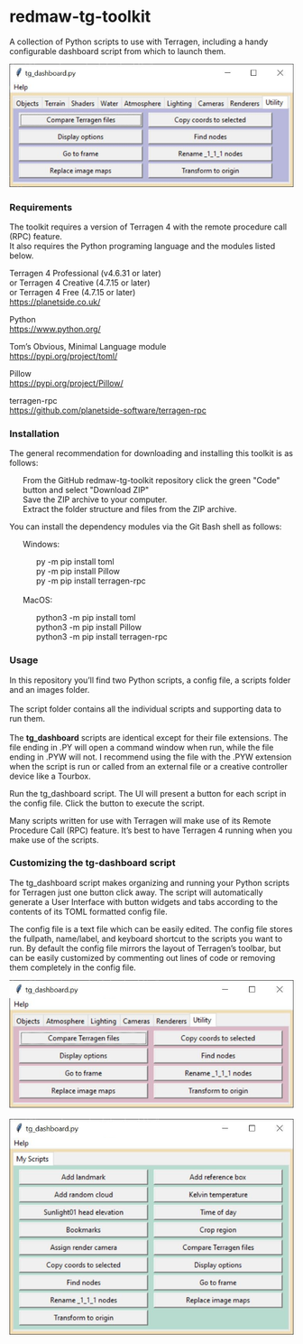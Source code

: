 # redmaw-tg-toolkit
A collection of Python scripts to use with Terragen, including a handy configurable dashboard script from which to launch them.

![tg_dashboard gui](/images/tg_dashboard_gui.jpg)

### Requirements
The toolkit requires a version of Terragen 4 with the remote procedure call (RPC) feature. <br>
It also requires the Python programing language and the modules listed below. <br>

Terragen 4 Professional (v4.6.31 or later) <br>
or Terragen 4 Creative (4.7.15 or later) <br>
or Terragen 4 Free (4.7.15 or later) <br>
https://planetside.co.uk/

Python <br>
https://www.python.org/

Tom’s Obvious, Minimal Language module <br>
https://pypi.org/project/toml/

Pillow <br>
https://pypi.org/project/Pillow/

terragen-rpc <br>
https://github.com/planetside-software/terragen-rpc


### Installation
The general recommendation for downloading and installing this toolkit is as follows:
<ul>
From the GitHub redmaw-tg-toolkit repository click the green "Code" button and select "Download ZIP" <br>
Save the ZIP archive to your computer. <br>
Extract the folder structure and files from the ZIP archive.
</ul>

You can install the dependency modules via the Git Bash shell as follows:
<ul>
Windows: <ul>py -m pip install toml <br> py -m pip install Pillow <br> py -m pip install terragen-rpc<br></ul><br>
MacOS:<ul> python3 -m pip install toml<br> python3 -m pip install Pillow <br> python3 -m pip install terragen-rpc<br></ul>
</ul>

### Usage

In this repository you’ll find two Python scripts, a config file, a scripts folder and an images folder. <br><br>
The script folder contains all the individual scripts and supporting data to run them. <br><br>
The <b>tg_dashboard</b> scripts are identical except for their file extensions.  The file ending in .PY will open a command window when run, while the file ending in .PYW will not.  I recommend using the file with the .PYW extension when the script is run or called from an external file or a creative controller device like a Tourbox. <br>

Run the tg_dashboard script.  The UI will present a button for each script in the config file.  Click the button to execute the script.

Many scripts written for use with Terragen will make use of its Remote Procedure Call (RPC) feature.  It’s best to have Terragen 4 running when you make use of the scripts.

### Customizing the tg-dashboard script
The tg_dashboard script makes organizing and running your Python scripts for Terragen just one button click away.  The script will automatically generate a User Interface with button widgets and tabs according to the contents of its TOML formatted config file.

The config file is a text file which can be easily edited.  The config file stores the fullpath, name/label, and keyboard shortcut to the scripts you want to run.  By default the config file mirrors the layout of Terragen’s toolbar, but can be easily customized by commenting out lines of code or removing them completely in the config file.

![tg_dashboard UI without empty tabs](/images/tg_dashboard_no_empty_tabs.jpg) <br> <br>
![tg_dashboard UI one tab](/images/tg_dashboard_one_tab.jpg)
